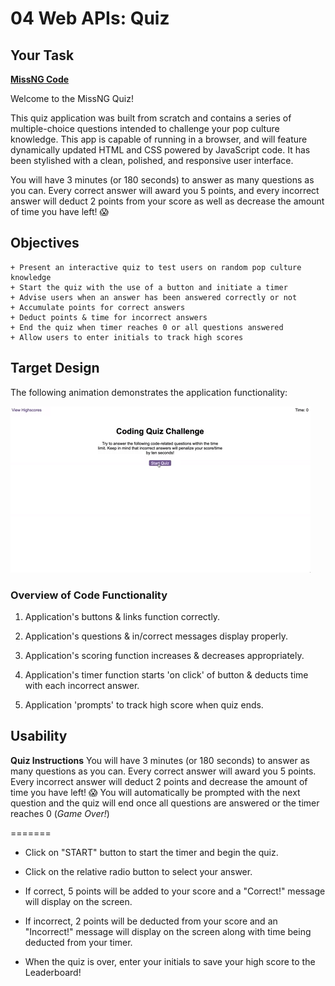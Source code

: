 # 04 Web APIs: Quiz

## Your Task

**[MissNG Code](https://missng-git.github.io/Quiz/)**

Welcome to the MissNG Quiz!

This quiz application was built from scratch and contains a series of multiple-choice questions intended to challenge your pop culture knowledge. This app is capable of running in a browser, and will feature dynamically updated HTML and CSS powered by JavaScript code. It has been stylished with a clean, polished, and responsive user interface. 

You will have 3 minutes (or 180 seconds) to answer as many questions as you can. Every correct answer will award you 5 points, and every incorrect answer will deduct 2 points from your score as well as decrease the amount of time you have left! 😱

## Objectives

```
+ Present an interactive quiz to test users on random pop culture knowledge
+ Start the quiz with the use of a button and initiate a timer
+ Advise users when an answer has been answered correctly or not
+ Accumulate points for correct answers
+ Deduct points & time for incorrect answers
+ End the quiz when timer reaches 0 or all questions answered
+ Allow users to enter initials to track high scores

```

## Target Design

The following animation demonstrates the application functionality:

![code quiz](./Assets/IMGs/04-web-apis-homework-demo.gif)


### Overview of Code Functionality

1. Application's buttons & links function correctly.

2. Application's questions & in/correct messages display properly.

3. Application's scoring function increases & decreases appropriately.

4. Application's timer function starts 'on click' of button & deducts time with each incorrect answer.

5. Application 'prompts' to track high score when quiz ends.

## Usability

**Quiz Instructions** 
You will have 3 minutes (or 180 seconds) to answer as many questions as you can. Every correct answer will award you 5 points. Every incorrect answer will deduct 2 points and decrease the amount of time you have left! 😱
You will automatically be prompted with the next question and the quiz will end once all questions are answered or the timer reaches 0 (_Game Over!_)

=======

* Click on "START" button to start the timer and begin the quiz.

* Click on the relative radio button to select your answer.

* If correct, 5 points will be added to your score and a "Correct!" message will display on the screen.

* If incorrect, 2 points will be deducted from your score and an "Incorrect!" message will display on the screen along with time being deducted from your timer.

* When the quiz is over, enter your initials to save your high score to the Leaderboard!